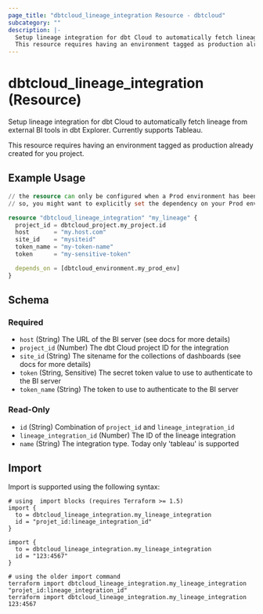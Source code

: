 ```yaml
---
page_title: "dbtcloud_lineage_integration Resource - dbtcloud"
subcategory: ""
description: |-
  Setup lineage integration for dbt Cloud to automatically fetch lineage from external BI tools in dbt Explorer. Currently supports Tableau.
  This resource requires having an environment tagged as production already created for you project.
---
```


# dbtcloud_lineage_integration (Resource)


Setup lineage integration for dbt Cloud to automatically fetch lineage from external BI tools in dbt Explorer. Currently supports Tableau.

This resource requires having an environment tagged as production already created for you project.

## Example Usage

```terraform
// the resource can only be configured when a Prod environment has been set
// so, you might want to explicitly set the dependency on your Prod environment resource

resource "dbtcloud_lineage_integration" "my_lineage" {
  project_id = dbtcloud_project.my_project.id
  host       = "my.host.com"
  site_id    = "mysiteid"
  token_name = "my-token-name"
  token      = "my-sensitive-token"

  depends_on = [dbtcloud_environment.my_prod_env]
}
```

<!-- schema generated by tfplugindocs -->
## Schema

### Required

- `host` (String) The URL of the BI server (see docs for more details)
- `project_id` (Number) The dbt Cloud project ID for the integration
- `site_id` (String) The sitename for the collections of dashboards (see docs for more details)
- `token` (String, Sensitive) The secret token value to use to authenticate to the BI server
- `token_name` (String) The token to use to authenticate to the BI server

### Read-Only

- `id` (String) Combination of `project_id` and `lineage_integration_id`
- `lineage_integration_id` (Number) The ID of the lineage integration
- `name` (String) The integration type. Today only 'tableau' is supported

## Import

Import is supported using the following syntax:

```shell
# using  import blocks (requires Terraform >= 1.5)
import {
  to = dbtcloud_lineage_integration.my_lineage_integration
  id = "projet_id:lineage_integration_id"
}

import {
  to = dbtcloud_lineage_integration.my_lineage_integration
  id = "123:4567"
}

# using the older import command
terraform import dbtcloud_lineage_integration.my_lineage_integration "projet_id:lineage_integration_id"
terraform import dbtcloud_lineage_integration.my_lineage_integration 123:4567
```
